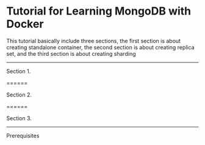 # Tutorial for Learning MongoDB with Docker

This tutorial basically include three sections, the first section is about creating standalone container, the second section is about creating replica set, and the third section is about creating sharding

------

Section 1.

======

Section 2.

======

Section 3.

------

Prerequisites